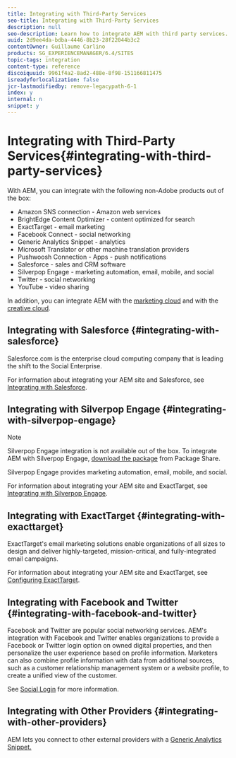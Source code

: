 ```yaml
---
title: Integrating with Third-Party Services
seo-title: Integrating with Third-Party Services
description: null
seo-description: Learn how to integrate AEM with third party services.
uuid: 2d9ee4da-bdba-4446-8b23-28f22044b3c2
contentOwner: Guillaume Carlino
products: SG_EXPERIENCEMANAGER/6.4/SITES
topic-tags: integration
content-type: reference
discoiquuid: 9961f4a2-8ad2-488e-8f98-151166811475
isreadyforlocalization: false
jcr-lastmodifiedby: remove-legacypath-6-1
index: y
internal: n
snippet: y
---
```


# Integrating with Third-Party Services{#integrating-with-third-party-services}

With AEM, you can integrate with the following non-Adobe products out of the box:

* Amazon SNS connection - Amazon web services
* BrightEdge Content Optimizer - content optimized for search
* ExactTarget - email marketing
* Facebook Connect - social networking
* Generic Analytics Snippet - analytics
* Microsoft Translator or other machine translation providers
* Pushwoosh Connection - Apps - push notifications
* Salesforce - sales and CRM software 
* Silverpop Engage - marketing automation, email, mobile, and social
* Twitter - social networking
* YouTube - video sharing

In addition, you can integrate AEM with the [marketing cloud](../../administering/using/marketing-cloud.md) and with the [creative cloud](../../administering/using/creative-cloud.md).

## Integrating with Salesforce {#integrating-with-salesforce}

Salesforce.com is the enterprise cloud computing company that is leading the shift to the Social Enterprise.

For information about integrating your AEM site and Salesforce, see [Integrating with Salesforce](../../administering/using/salesforce.md).

## Integrating with Silverpop Engage {#integrating-with-silverpop-engage}

>[!NOTE]
>
>Silverpop Engage integration is not available out of the box. To integrate AEM with Silverpop Engage, [download the package](https://www.adobeaemcloud.com/content/marketplace/marketplaceProxy.html?packagePath=/content/companies/public/adobe/packages/aem620/product/cq-mcm-integrations-silverpop-content) from Package Share.

Silverpop Engage provides marketing automation, email, mobile, and social.

For information about integrating your AEM site and ExactTarget, see [Integrating with Silverpop Engage](../../administering/using/silverpop.md).

## Integrating with ExactTarget {#integrating-with-exacttarget}

ExactTarget's email marketing solutions enable organizations of all sizes to design and deliver highly-targeted, mission-critical, and fully-integrated email campaigns.

For information about integrating your AEM site and ExactTarget, see [Configuring ExactTarget](../../administering/using/exacttarget.md).

## Integrating with Facebook and Twitter {#integrating-with-facebook-and-twitter}

Facebook and Twitter are popular social networking services. AEM's integration with Facebook and Twitter enables organizations to provide a Facebook or Twitter login option on owned digital properties, and then personalize the user experience based on profile information. Marketers can also combine profile information with data from additional sources, such as a customer relationship management system or a website profile, to create a unified view of the customer.

See [Social Login](/content/help/en/experience-manager/6-4/communities/using/social-login) for more information.

## Integrating with Other Providers {#integrating-with-other-providers}

AEM lets you connect to other external providers with a [Generic Analytics Snippet.](../../administering/using/external-providers.md)
